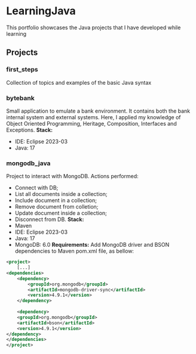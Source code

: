 # LearningJava
This portfolio showcases the Java projects that I have developed while learning 

## Projects

### first_steps
Collection of topics and examples of the basic Java syntax

### bytebank
Small application to emulate a bank environment. It contains both the bank internal system and external systems. Here, I applied my knowledge of Object Oriented Programming, Heritage, Composition, Interfaces and Exceptions.
**Stack:**
- IDE: Eclipse 2023-03
- Java: 17

### mongodb_java
Project to interact with MongoDB. Actions performed:
- Connect with DB;
- List all documents inside a collection;
- Include document in a collection;
- Remove document from colletion;
- Update document inside a collection;
- Disconnect from DB.
**Stack:**
- Maven
- IDE: Eclipse 2023-03
- Java: 17
- MongoDB: 6.0
**Requirements:**
Add MongoDB driver and BSON dependencies to Maven pom.xml file, as bellow:
``` xml
<project>
	[...]
<dependencies>
    <dependency>
        <groupId>org.mongodb</groupId>
        <artifactId>mongodb-driver-sync</artifactId>
        <version>4.9.1</version>
    </dependency>
    
    <dependency>
	<groupId>org.mongodb</groupId>
	<artifactId>bson</artifactId>
	<version>4.9.1</version>
</dependency>
</dependencies>
</project>
```
